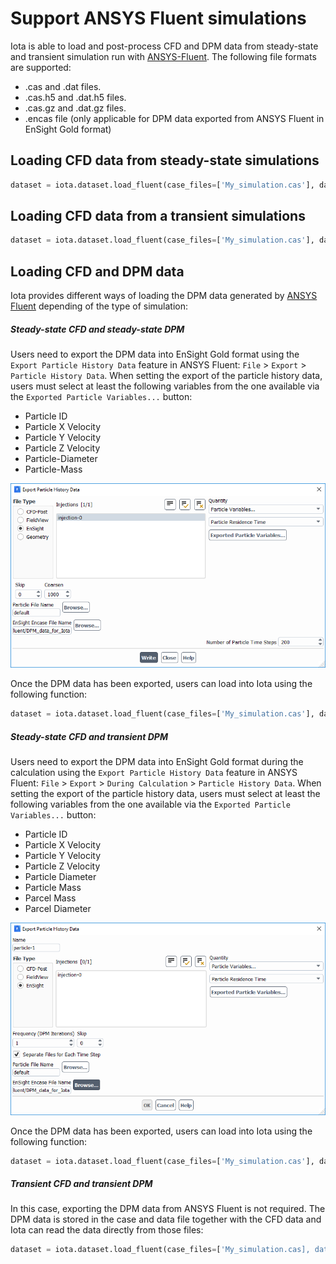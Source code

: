 # Support ANSYS Fluent simulations

Iota is able to load and post-process CFD and DPM data from steady-state and transient simulation run with [ANSYS-Fluent](https://www.ansys.com/en-gb/products/fluids/ansys-fluent). The following file formats are supported:

* .cas and .dat files.
* .cas.h5 and .dat.h5 files.
* .cas.gz and .dat.gz files.
* .encas file (only applicable for DPM data exported from ANSYS Fluent in EnSight Gold format)


## Loading CFD data from steady-state simulations

```python
dataset = iota.dataset.load_fluent(case_files=['My_simulation.cas'], data_file=['My_simulation.dat'])
```

## Loading CFD data from a transient simulations

```python
dataset = iota.dataset.load_fluent(case_files=['My_simulation.cas'], data_file=['My_simulation-01.dat', 'My_simulation-02.dat'])
```

## Loading CFD and DPM data

Iota provides different ways of loading the DPM data generated by [ANSYS Fluent](https://www.ansys.com/en-gb/products/fluids/ansys-fluent) depending of the type of simulation:


##### Steady-state CFD and steady-state DPM
Users need to export the DPM data into EnSight Gold format using the `Export Particle History Data` feature in ANSYS Fluent: `File` > `Export` > `Particle History Data`. When setting the export of the particle history data, users must select at least the following variables from the one available via the `Exported Particle Variables...` button:

* Particle ID
* Particle X Velocity
* Particle Y Velocity
* Particle Z Velocity 
* Particle-Diameter
* Particle-Mass


![](/assets/Export_Particle_History_Data.PNG)

Once the DPM data has been exported, users can load into Iota using the following function:

```python
dataset = iota.dataset.load_fluent(case_files=['My_simulation.cas'], data_file=['My_simulation.dat'], encase_files=['my_simulation_DPM.new.encas'])
```

##### Steady-state CFD and transient DPM
Users need to export the DPM data into EnSight Gold format during the calculation using the `Export Particle History Data` feature in ANSYS Fluent: `File` > `Export` > `During Calculation` > `Particle History Data`. 
When setting the export of the particle history data, users must select at least the following variables from the one available via the `Exported Particle Variables...` button:

* Particle ID
* Particle X Velocity
* Particle Y Velocity
* Particle Z Velocity 
* Particle Diameter
* Particle Mass
* Parcel Mass
* Parcel Diameter

![](/assets/Export_Particle_History_Data_During_calculation.PNG)

Once the DPM data has been exported, users can load into Iota using the following function:

```python
dataset = iota.dataset.load_fluent(case_files=['My_simulation.cas'], data_file=['My_simulation.dat'], encase_files=['my_simulation_DPM.new.encas'])
```


##### Transient CFD and transient DPM
In this case, exporting the DPM data from ANSYS Fluent is not required. The DPM data is stored in the case and data file together with the CFD data and Iota can read the data directly from those files:


```python
dataset = iota.dataset.load_fluent(case_files=['My_simulation.cas], data_file=[My_simulation-01.dat, My_simulation-02.dat])
```
















